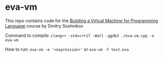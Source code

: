 # eva-vm
This repo contains code for the [Building a Virtual Machine for Programming Language](https://www.udemy.com/course/virtual-machine/learn/lecture/29411984?start=0#overview) course by Dmitry Soshnikov 

Command to compile: `clang++ -std=c++17 -Wall -ggdb3 ./eva-vm.cpp -o eva-vm`

How to run:
`eva-vm -e '<expression>'` or `eva-vm -f test.eva`


